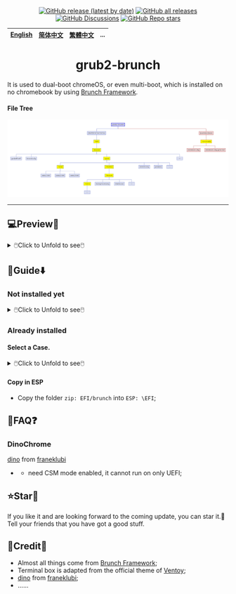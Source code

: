 <div align="center">

[![GitHub release (latest by date)](https://img.shields.io/github/v/release/M-L-P/grub2-brunch)](https://github.com/M-L-P/grub2-brunch/releases/latest)
[![GitHub all releases](https://img.shields.io/github/downloads/M-L-P/grub2-brunch/total)](https://github.com/M-L-P/grub2-brunch/releases)
[![GitHub Discussions](https://img.shields.io/github/discussions/M-L-P/grub2-brunch)](https://github.com/M-L-P/grub2-brunch/discussions)
[![GitHub Repo stars](https://img.shields.io/github/stars/M-L-P/grub2-brunch?style=social)](https://github.com/M-L-P/grub2-brunch/stargazers)

</div>

[English](README.md)|[简体中文](README-自述文件.md)|[繁體中文](README-繁體中文.md)|...
--|--|--|--

<h1 align="center">grub2-brunch</h1>

It is used to dual-boot chromeOS, or even multi-boot, which is installed on no chromebook by using [Brunch Framework](https://github.com/sebanc/brunch).
#### File Tree
<img src="https://raw.githubusercontent.com/M-L-P/.github/main/screenshots/grub2-brunch/grub2-brunch.png">

-----------------------------------------------------------------------------------------------------------------------------------
## 💻️Preview👀

<details>
<summary>🖱️Click to Unfold to see🖱️</summary>

### 1024x768
<img src="https://raw.githubusercontent.com/M-L-P/.github/main/screenshots/grub2-brunch/1k.png">
<img src="https://raw.githubusercontent.com/M-L-P/.github/main/screenshots/grub2-brunch/1k-ter.png">

#### 1920x1080
<img src="https://raw.githubusercontent.com/M-L-P/.github/main/screenshots/grub2-brunch/1080p.png">
<img src="https://raw.githubusercontent.com/M-L-P/.github/main/screenshots/grub2-brunch/1080p-ter.png">
</details>

## 🧭Guide⬇️
### Not installed yet
<details>
<summary>🖱️Click to Unfold to see🖱️</summary>

#### Using Brunch Framework
- Install chromeOS by using [Brunch Framework](https://github.com/sebanc/brunch);
- Create `chromeOS.img` into `ext4: /chromeOS`,
- - `sudo bash chromeos-install.sh -src chromeos_filename.bin -dst .../[ext4_partition_label]/chromeOS/chromeOS.img -s size`
#### Copy in ESP
- Copy the folder `zip: EFI/brunch` into `ESP: \EFI`;
</details>

### Already installed
#### Select a Case.
<details>
<summary>🖱️Click to Unfold to see🖱️</summary>

##### case.cfg
- Open `zip: EFI/brunch/case.cfg` to edit;
<details>
<summary>🖱️Click to Unfold to see🖱️</summary>

```
CASE=case1-default.cfg
#CASE=case2-custom.conf
#CASE=case3-menu.lst
```
This is a switch.
- Switch on with `#` deleted before `CASE`;
- Switch off with `#` added before `CASE`;
- Only one `CASE` can be without `#`.
</details>

##### case 1
- Open `zip: EFI/brunch/grub/case/case1-default.cfg` to edit;
<details>
<summary>🖱️Click to Unfold to see🖱️</summary>

`txt_grub=/chromeOS/chromeOS.img.grub.txt`

If it is here, do nothing.
</details>

##### case 2
- Open `zip: EFI/brunch/grub/case/case2-custom.conf` to edit;
<details>
<summary>🖱️Click to Unfold to see🖱️</summary>

```
### For example,
#####
#txt_grub=/chromeos.img.grub.txt
#txt_grub=/Users/username/brunch/chromeos.img.grub.txt
#txt_grub=/brunch/chromeos.img.grub.txt
```
```
txt_grub=//.img.grub.txt
```

If it is somewhere else, carefully confirm the path.
</details>

##### case 3
- Open `zip: EFI/brunch/grub/case/case3-menu.lst` to edit;
<details>
<summary>🖱️Click to Unfold to see🖱️</summary>

```
### Copy all text from the file, "img_name.img.grub.txt",
### Paste here below.
### For examplle,
```
```
menuentry "chromeOS on Brunch" --class "brunch" {
	img_path=//.img
	img_uuid=
	search --no-floppy --set=root --file $img_path
	loopback loop $img_path
	source (loop,12)/efi/boot/settings.cfg
	if [ -z $verbose ] -o [ $verbose -eq 0 ]; then
		linux (loop,7)$kernel boot=local noresume noswap loglevel=7 options=$options chromeos_bootsplash=$chromeos_bootsplash $cmdline_params \
			cros_secure cros_debug img_uuid=$img_uuid img_path=$img_path \
			console= vt.global_cursor_default=0 brunch_bootsplash=$brunch_bootsplash quiet
	else
		linux (loop,7)$kernel boot=local noresume noswap loglevel=7 options=$options chromeos_bootsplash=$chromeos_bootsplash $cmdline_params \
			cros_secure cros_debug img_uuid=$img_uuid img_path=$img_path
	fi
	initrd (loop,7)/lib/firmware/amd-ucode.img (loop,7)/lib/firmware/intel-ucode.img (loop,7)/initramfs.img
}
```
```
menuentry "Brunch Settings" --class "brunch-settings" {
	img_path=//.img
	img_uuid=
	search --no-floppy --set=root --file $img_path
	loopback loop $img_path
	source (loop,12)/efi/boot/settings.cfg
	linux (loop,7)/kernel boot=local noresume noswap loglevel=7 options= chromeos_bootsplash= edit_brunch_config=1 \
		cros_secure cros_debug img_uuid=$img_uuid img_path=$img_path
	initrd (loop,7)/lib/firmware/amd-ucode.img (loop,7)/lib/firmware/intel-ucode.img (loop,7)/initramfs.img
}
```

Else, carefully confirm the code.
</details>

</details>

#### Copy in ESP
- Copy the folder `zip: EFI/brunch` into `ESP: \EFI`;

## 📝FAQ❓️
### DinoChrome
[dino](https://github.com/franeklubi/dino) from [franeklubi](https://github.com/franeklubi)
- - need CSM mode enabled, it cannot run on only UEFI;

## ⭐Star🌟
If you like it and are looking forward to the coming update, you can star it.💫<br/>
Tell your friends that you have got a good stuff.

## 🎉Credit🎊
- Almost all things come from [Brunch Framework](https://github.com/sebanc/brunch);
- Terminal box is adapted from the official theme of [Ventoy](https://github.com/ventoy/Ventoy);
- [dino](https://github.com/franeklubi/dino) from [franeklubi](https://github.com/franeklubi);
- ......
